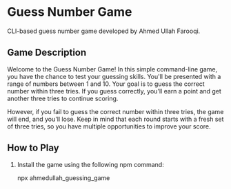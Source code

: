 # Guess Number Game

CLI-based guess number game developed by Ahmed Ullah Farooqi.

## Game Description

Welcome to the Guess Number Game! In this simple command-line game, you have the chance to test your guessing skills. You'll be presented with a range of numbers between 1 and 10. Your goal is to guess the correct number within three tries. If you guess correctly, you'll earn a point and get another three tries to continue scoring.

However, if you fail to guess the correct number within three tries, the game will end, and you'll lose. Keep in mind that each round starts with a fresh set of three tries, so you have multiple opportunities to improve your score.

## How to Play

1. Install the game using the following npm command:
   
   npx ahmedullah_guessing_game